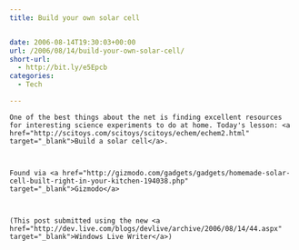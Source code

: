 ```yaml
---
title: Build your own solar cell


date: 2006-08-14T19:30:03+00:00
url: /2006/08/14/build-your-own-solar-cell/
short-url:
  - http://bit.ly/e5Epcb
categories:
  - Tech

---
```

<div class='microid-mailto+http:sha1:0d048eb998f938baf03d43a4ef4f5fe4d0295158'>
  
    One of the best things about the net is finding excellent resources for interesting science experiments to do at home. Today's lesson: <a href="http://scitoys.com/scitoys/scitoys/echem/echem2.html" target="_blank">Build a solar cell</a>.
  
  
  
    Found via <a href="http://gizmodo.com/gadgets/gadgets/homemade-solar-cell-built-right-in-your-kitchen-194038.php" target="_blank">Gizmodo</a>
  
  
  
    (This post submitted using the new <a href="http://dev.live.com/blogs/devlive/archive/2006/08/14/44.aspx" target="_blank">Windows Live Writer</a>)
  
